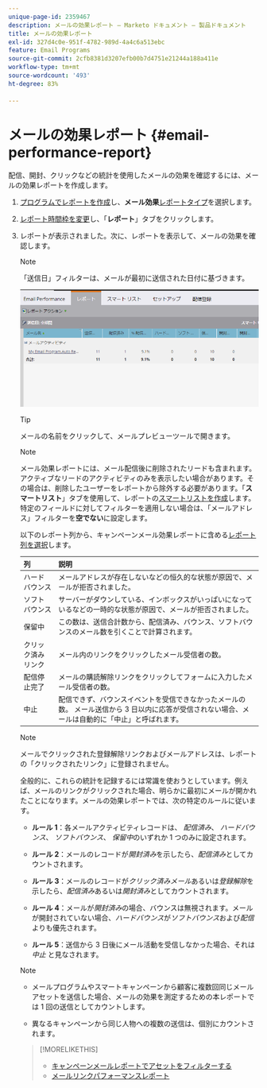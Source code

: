 ```yaml
---
unique-page-id: 2359467
description: メールの効果レポート — Marketo ドキュメント — 製品ドキュメント
title: メールの効果レポート
exl-id: 327d4c0e-951f-4782-989d-4a4c6a513ebc
feature: Email Programs
source-git-commit: 2cfb8381d3207efb00b7d4751e21244a188a411e
workflow-type: tm+mt
source-wordcount: '493'
ht-degree: 83%

---
```


# メールの効果レポート {#email-performance-report}

配信、開封、クリックなどの統計を使用したメールの効果を確認するには、メールの効果レポートを作成します。

1. [プログラムでレポートを作成](/help/marketo/product-docs/reporting/basic-reporting/creating-reports/create-a-report-in-a-program.md)し、**メール効果**[レポートタイプ](/help/marketo/product-docs/reporting/basic-reporting/report-types/report-type-overview.md)を選択します。
1. [レポート時間枠を変更](/help/marketo/product-docs/reporting/basic-reporting/editing-reports/change-a-report-time-frame.md)し、「**レポート**」タブをクリックします。
1. レポートが表示されました。次に、レポートを表示して、メールの効果を確認します。

   >[!NOTE]
   >
   >「送信日」フィルターは、メールが最初に送信された日付に基づきます。

   ![](assets/email-performance-report.png)

   >[!TIP]
   >
   >メールの名前をクリックして、メールプレビューツールで開きます。

   >[!NOTE]
   >
   >メール効果レポートには、メール配信後に削除されたリードも含まれます。アクティブなリードのアクティビティのみを表示したい場合があります。その場合は、削除したユーザーをレポートから除外する必要があります。「**スマートリスト**」タブを使用して、レポートの[スマートリストを作成](/help/marketo/product-docs/core-marketo-concepts/smart-lists-and-static-lists/creating-a-smart-list/create-a-smart-list.md)します。特定のフィールドに対してフィルターを適用しない場合は、「メールアドレス」フィルターを&#x200B;**空でない**&#x200B;に設定します。

   以下のレポート列から、キャンペーンメール効果レポートに含める[レポート列を選択](/help/marketo/product-docs/reporting/basic-reporting/editing-reports/select-report-columns.md)します。

   <table><thead>
<tr>
    <th>列</th>
    <th>説明</th>
  </tr></thead>
<tbody>
  <tr>
    <td>ハードバウンス</td>
    <td>メールアドレスが存在しないなどの恒久的な状態が原因で、メールが拒否されました。</td>
  </tr>
  <tr>
    <td>ソフトバウンス</td>
    <td>サーバーがダウンしている、インボックスがいっぱいになっているなどの一時的な状態が原因で、メールが拒否されました。</td>
  </tr>
  <tr>
    <td>保留中</td>
    <td>この数は、送信合計数から、配信済み、バウンス、ソフトバウンスのメール数を引くことで計算されます。</td>
  </tr>
  <tr>
    <td>クリック済みリンク</td>
    <td>メール内のリンクをクリックしたメール受信者の数。</td>
  </tr>
  <tr>
    <td>配信停止完了</td>
    <td>メールの購読解除リンクをクリックしてフォームに入力したメール受信者の数。</td>
  </tr>
  <tr>
    <td>中止</td>
    <td>配信できず、バウンスイベントを受信できなかったメールの数。 メール送信から 3 日以内に応答が受信されない場合、メールは自動的に「中止」と呼ばれます。</td>
  </tr>
</tbody></table>

>[!NOTE]
>
>メールでクリックされた登録解除リンクおよびメールアドレスは、レポートの「クリックされたリンク」に登録されません。

全般的に、これらの統計を記録するには常識を使おうとしています。例えば、メールのリンクがクリックされた場合、明らかに最初にメールが開かれたことになります。メールの効果レポートでは、次の特定のルールに従います。

* **ルール 1**：各メールアクティビティレコードは、 _配信済み_、 _ハードバウンス_、 _ソフトバウンス_、 _保留中_&#x200B;のいずれか 1 つのみに設定されます。

* **ルール 2**：メールのレコードが&#x200B;*開封済み*&#x200B;を示したら、*配信済み*&#x200B;としてカウントされます。

* **ルール 3**：メールのレコードが&#x200B;_クリック済みメール_&#x200B;あるいは&#x200B;_登録解除_&#x200B;を示したら、_配信済み_&#x200B;あるいは&#x200B;_開封済み_&#x200B;としてカウントされます。

* **ルール 4**：メールが&#x200B;_開封済み_&#x200B;の場合、バウンスは無視されます。メールが開封されていない場合、_ハードバウンス_&#x200B;が&#x200B;_ソフトバウンス_&#x200B;および&#x200B;_配信_&#x200B;よりも優先されます。

* **ルール 5**：送信から 3 日後にメール活動を受信しなかった場合、それは _中止_ と見なされます。

>[!NOTE]
>
>* メールプログラムやスマートキャンペーンから顧客に複数回同じメールアセットを送信した場合、メールの効果を測定するための本レポートでは 1 回の送信としてカウントします。
>
>* 異なるキャンペーンから同じ人物への複数の送信は、個別にカウントされます。

>[!MORELIKETHIS]
>
>* [キャンペーンメールレポートでアセットをフィルターする](/help/marketo/product-docs/reporting/basic-reporting/report-activity/filter-assets-in-a-campaign-email-reports.md)
>* [メールリンクパフォーマンスレポート](/help/marketo/product-docs/email-marketing/email-programs/email-program-data/email-link-performance-report.md)
